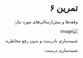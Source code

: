 <div dir="rtl">


# تمرین ۶
وقفه‌ها و پیش‌ارسالی‌های مورد نیاز:
  
  ![image](https://github.com/Amirhosseinbayat/ComputerArchitecture-Course/assets/77579794/acd5cc5c-ee72-4415-bc46-532892867764)

  شبیه‌سازی نادرست و بدون رفع مخاطره:
  
  
  
  شبیه‌سازی درست:
  
  
  
</div>
